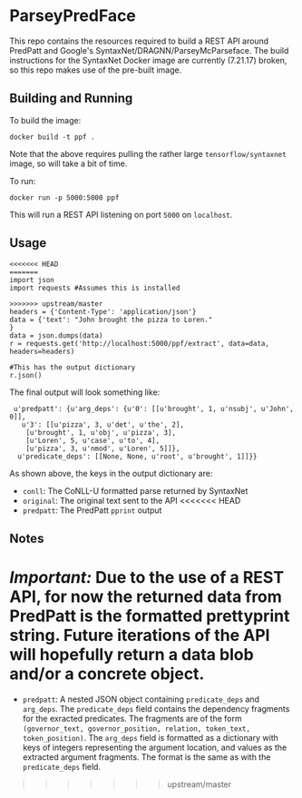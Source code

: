 ParseyPredFace
==============

This repo contains the resources required to build a REST API around
PredPatt and Google's SyntaxNet/DRAGNN/ParseyMcParseface. The build
instructions for the SyntaxNet Docker image are currently (7.21.17) broken,
so this repo makes use of the pre-built image.

Building and Running
--------

To build the image:

```
docker build -t ppf .
```

Note that the above requires pulling the rather large `tensorflow/syntaxnet`
image, so will take a bit of time.

To run:

```
docker run -p 5000:5000 ppf
```

This will run a REST API listening on port `5000` on `localhost`.

Usage
-----

```
<<<<<<< HEAD
=======
import json
import requests #Assumes this is installed

>>>>>>> upstream/master
headers = {'Content-Type': 'application/json'}
data = {'text': "John brought the pizza to Loren."
}
data = json.dumps(data)
r = requests.get('http://localhost:5000/ppf/extract', data=data, headers=headers)

#This has the output dictionary
r.json()
```

The final output will look something like:

```
 u'predpatt': {u'arg_deps': {u'0': [[u'brought', 1, u'nsubj', u'John', 0]],
   u'3': [[u'pizza', 3, u'det', u'the', 2],
    [u'brought', 1, u'obj', u'pizza', 3],
    [u'Loren', 5, u'case', u'to', 4],
    [u'pizza', 3, u'nmod', u'Loren', 5]]},
  u'predicate_deps': [[None, None, u'root', u'brought', 1]]}}
```

As shown above, the keys in the output dictionary are:

* `conll`: The CoNLL-U formatted parse returned by SyntaxNet
* `original`: The original text sent to the API
<<<<<<< HEAD
* `predpatt`: The PredPatt `pprint` output

Notes
-----

*Important:* Due to the use of a REST API, for now the returned data from
PredPatt is the formatted prettyprint string. Future iterations of the API will
hopefully return a data blob and/or a concrete object.
=======
* `predpatt`: A nested JSON object containing `predicate_deps` and `arg_deps`.
 The `predicate_deps` field contains the dependency fragments for the exracted
 predicates. The fragments are of the form `(governor_text, governor_position,
 relation, token_text, token_position)`. The `arg_deps` field is formatted as
 a dictionary with keys of integers representing the argument location, and
 values as the extracted argument fragments. The format is the same as with the
 `predicate_deps` field.
>>>>>>> upstream/master
